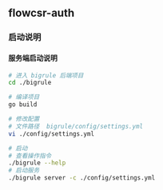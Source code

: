 ## flowcsr-auth

### 启动说明

#### 服务端启动说明

```bash
# 进入 bigrule 后端项目
cd ./bigrule

# 编译项目
go build

# 修改配置 
# 文件路径  bigrule/config/settings.yml
vi ./config/settings.yml 

# 启动
# 查看操作指令
./bigrule --help
# 启动服务
./bigrule server -c ./config/settings.yml

```
